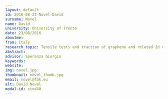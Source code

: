 ```yaml
---
layout: default 
id: 2016-08-23-Novel-David
surname: Novel
name: David
university: University of Trento
date: 23/08/2016
aboutme: 
from: Italy
research_topic: Tensile tests and traction of graphene and related 2d materials and composites
abstract: 
advisor: Speranza Giorgio
keywords: 
website: 
img: novel.jpg
thumbnail: novel_thumb.jpg
email: novel@fbk.eu
alt: David Novel
modal-id: stud40
---
```

